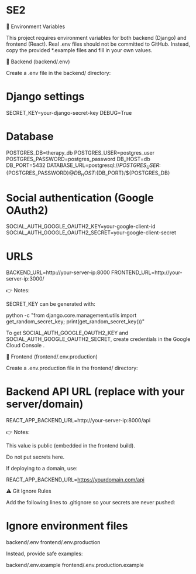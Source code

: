 # SE2

🔑 Environment Variables

This project requires environment variables for both backend (Django) and frontend (React).
Real .env files should not be committed to GitHub.
Instead, copy the provided *.example files and fill in your own values.

📂 Backend (backend/.env)

Create a .env file in the backend/ directory:

# Django settings
SECRET_KEY=your-django-secret-key
DEBUG=True

# Database
POSTGRES_DB=therapy_db
POSTGRES_USER=postgres_user
POSTGRES_PASSWORD=postgres_password
DB_HOST=db
DB_PORT=5432
DATABASE_URL=postgresql://${POSTGRES_USER}:${POSTGRES_PASSWORD}@${DB_HOST}:${DB_PORT}/${POSTGRES_DB}

# Social authentication (Google OAuth2)
SOCIAL_AUTH_GOOGLE_OAUTH2_KEY=your-google-client-id
SOCIAL_AUTH_GOOGLE_OAUTH2_SECRET=your-google-client-secret

# URLS
BACKEND_URL=http://your-server-ip:8000
FRONTEND_URL=http://your-server-ip:3000/

👉 Notes:

SECRET_KEY can be generated with:

python -c "from django.core.management.utils import get_random_secret_key; print(get_random_secret_key())"


To get SOCIAL_AUTH_GOOGLE_OAUTH2_KEY and SOCIAL_AUTH_GOOGLE_OAUTH2_SECRET, create credentials in the Google Cloud Console
.

📂 Frontend (frontend/.env.production)

Create a .env.production file in the frontend/ directory:

# Backend API URL (replace with your server/domain)
REACT_APP_BACKEND_URL=http://your-server-ip:8000/api


👉 Notes:

This value is public (embedded in the frontend build).

Do not put secrets here.

If deploying to a domain, use:

REACT_APP_BACKEND_URL=https://yourdomain.com/api

⚠️ Git Ignore Rules

Add the following lines to .gitignore so your secrets are never pushed:

# Ignore environment files
backend/.env
frontend/.env.production


Instead, provide safe examples:

backend/.env.example
frontend/.env.production.example